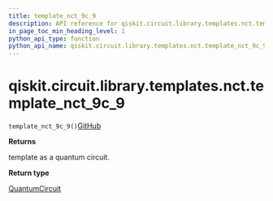 ```yaml
---
title: template_nct_9c_9
description: API reference for qiskit.circuit.library.templates.nct.template_nct_9c_9
in_page_toc_min_heading_level: 1
python_api_type: function
python_api_name: qiskit.circuit.library.templates.nct.template_nct_9c_9
---
```


# qiskit.circuit.library.templates.nct.template\_nct\_9c\_9

<span id="qiskit.circuit.library.templates.nct.template_nct_9c_9" />

`template_nct_9c_9()`[GitHub](https://github.com/qiskit/qiskit/tree/stable/0.39/qiskit/circuit/library/templates/nct/template_nct_9c_9.py "view source code")

**Returns**

template as a quantum circuit.

**Return type**

[QuantumCircuit](qiskit.circuit.QuantumCircuit "qiskit.circuit.QuantumCircuit")


